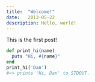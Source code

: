 ```yaml
---
title:  "Welcome!"
date:   2013-05-22
description: Hello, world!
---
```


This is the first post!

```ruby
def print_hi(name)
  puts "Hi, #{name}"
end
print_hi('Dan')
#=> prints 'Hi, Dan' to STDOUT.
```
